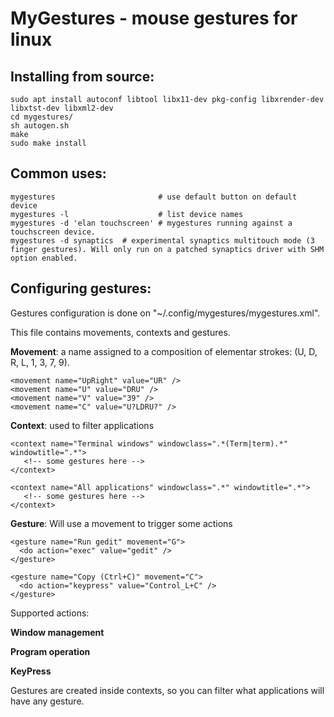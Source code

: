
MyGestures - mouse gestures for linux
=====================================
  
Installing from source:
-----------------------

    sudo apt install autoconf libtool libx11-dev pkg-config libxrender-dev libxtst-dev libxml2-dev
    cd mygestures/
    sh autogen.sh
    make
    sudo make install

Common uses:
------------

    mygestures                       # use default button on default device 
    mygestures -l                    # list device names  
    mygestures -d 'elan touchscreen' # mygestures running against a touchscreen device.
    mygestures -d synaptics  # experimental synaptics multitouch mode (3 finger gestures). Will only run on a patched synaptics driver with SHM option enabled.


Configuring gestures:
----------------------

  Gestures configuration is done on "~/.config/mygestures/mygestures.xml".
  
  This file contains movements, contexts and gestures.
  
  __Movement__: a name assigned to a composition of elementar strokes: (U, D, R, L, 1, 3, 7, 9).
     
    <movement name="UpRight" value="UR" />
    <movement name="U" value="DRU" />
    <movement name="V" value="39" />
    <movement name="C" value="U?LDRU?" />         
         
  __Context__: used to filter applications
    
    <context name="Terminal windows" windowclass=".*(Term|term).*" windowtitle=".*">
       <!-- some gestures here -->
    </context>
    
    <context name="All applications" windowclass=".*" windowtitle=".*">
       <!-- some gestures here -->
    </context>

  __Gesture__: Will use a movement to trigger some actions

    <gesture name="Run gedit" movement="G">
      <do action="exec" value="gedit" />
    </gesture>
    
    <gesture name="Copy (Ctrl+C)" movement="C">
      <do action="keypress" value="Control_L+C" />
    </gesture>
        
 Supported actions:
        
 __Window management__
           
   <do action="maximize" /> <!-- put focused window to the maximized state -->
   <do action="restore" /> <!-- restore window from maximized state -->
   <do action="iconify" /> <!-- iconify window -->
   <do action="toggle-maximized" /> <!-- toggle focused window from/to the maximized state -->
   <do action="raise" /> <!-- raise current window -->
   <do action="lower" /> <!-- lower current window -->
            
 __Program operation__
           
   <do action="kill" /> <!-- kill the program with the active window -->
   <do action="exec" value="gedit" /> <!-- execute command -->
    
 __KeyPress__

   <do action="keypress" value="Alt_L+Left" /> <!-- send key sequence -->
   <!-- Key names can be found on /usr/include/X11/keysymdef.h -->
               
 Gestures are created inside contexts, so you can filter what applications will have any gesture. 
   

